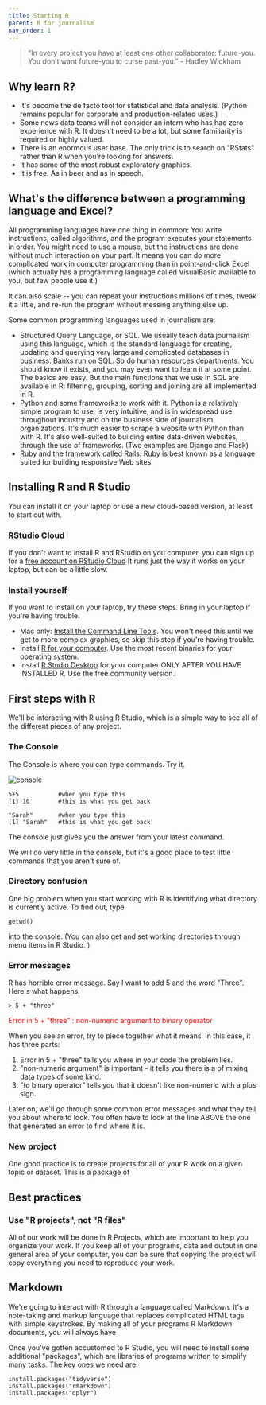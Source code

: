```yaml
---
title: Starting R
parent: R for journalism
nav_order: 1
---
```


<blockquote>
“In every project you have at least one other collaborator: future-you. You don’t want future-you to curse past-you.” - Hadley Wickham
</blockquote>


## Why learn R?
* It's become the de facto tool for statistical and data analysis. (Python remains popular for corporate and production-related uses.)
* Some news data teams will not consider an intern who has had zero experience with R. It doesn't need to be a lot, but some familiarity is required or highly valued.
* There is an enormous user base. The only trick is to search on "RStats" rather than R when you're looking for answers.
* It has some of the most robust exploratory graphics.
* It is free. As in beer and as in speech.

## What's the difference between a programming language and Excel?

All programming languages have one thing in common: You write instructions, called algorithms, and the program executes your statements in order. You might need to use a mouse, but the instructions are done without much interaction on your part. It means you can do more complicated work in computer programming than in point-and-click Excel (which actually has a programming language called VisualBasic available to you, but few people use it.)

It can also scale -- you can repeat your instructions millions of times, tweak it a little, and re-run the program without messing anything else up.

Some common programming languages used in journalism are:
* Structured Query Language, or SQL. We usually teach data journalism using this language, which is the standard language for creating, updating and querying very large and complicated databases in business. Banks run on SQL. So do human resources departments. You should know it exists, and you may even want to learn it at some point. The basics are easy. But the main functions that we use in SQL are available in R: filtering, grouping, sorting and joining are all implemented in R.
* Python and some frameworks to work with it. Python is a relatively simple program to use, is very intuitive, and is in widespread use throughout industry and on the business side of journalism organizations. It's much easier to scrape a website with Python than with R. It's also well-suited to building entire data-driven websites, through the use of frameworks. (Two examples are Django and Flask)
* Ruby and the framework called Rails. Ruby is best known as a language suited for building responsive Web sites.


## Installing R and R Studio

You can install it on your laptop or use a new cloud-based version, at least to start out with.

### RStudio Cloud

If you don't want to install R and RStudio on you computer, you can sign up for a [free account on RStudio Cloud](https://rstudio.cloud) It runs just the way it works on your laptop, but can be a little slow.

### Install yourself

If you want to install on your laptop, try these steps. Bring in your laptop if you're having trouble.

* Mac only: [Install the Command Line Tools](https://developer.apple.com/download/more/).  You won't need this until we get to more complex graphics, so skip this step if you're having trouble.
* Install [R for your computer](https://rweb.crmda.ku.edu/cran/). Use the most recent binaries for your operating system.
* Install [R Studio Desktop](https://www.rstudio.com/products/rstudio/download/#download) for your computer ONLY AFTER YOU HAVE INSTALLED R. Use the free community version.

## First steps with R

We'll be interacting with R using R Studio, which is a simple way to see all of the different pieces of any project.

### The Console

The Console is where you can type commands. Try it.

![console]({{site.baseurl}}/assets/images/21-rintro-rstudio.png)

    5+5           #when you type this
    [1] 10        #this is what you get back

    "Sarah"       #when you type this
    [1] "Sarah"   #this is what you get back

The console just gives you the answer from your latest command.

We will do very little in the console, but it's a good place to test little commands that you aren't sure of.

### Directory confusion

One big problem when you start working with R is identifying what directory is currently active. To find out, type

    getwd()

into the console. (You can also get and set working directories through menu items in R Studio. )

### Error messages

R has horrible error message. Say I want to add 5 and the word "Three". Here's what happens:

    > 5 + "three"

<span style="color:red;"> Error in 5 + "three" : non-numeric argument to binary operator</span>

When you see an error, try to piece together what it means. In this case, it has three parts:

1. Error in 5 + "three" tells you where in your code the problem lies.
2. "non-numeric argument" is important - it tells you there is a of mixing data types of some kind.
3.  "to binary operator" tells you that it doesn't like non-numeric with a plus sign.

Later on, we'll go through some common error messages and what they tell you about where to look. You often have to look at the line ABOVE the one that generated an error to find where it is.

### New project

One good practice is to create projects for all of your R work on a given topic or dataset. This is a package of


## Best practices

### Use "R projects", not "R files"

All of our work will be done in R Projects, which are important to help you organize your work. If you keep all of your programs, data and output in one general area of your computer, you can be sure that copying the project will copy everything you need to reproduce your work.




## Markdown

We're going to interact with R through a language called Markdown. It's a note-taking and markup language that replaces complicated HTML tags with simple keystrokes. By making all of your programs R Markdown documents, you will always have

Once you've gotten accustomed to R Studio, you will need to install some additional "packages", which are libraries of programs written to simplify many tasks. The key ones we need are:

    install.packages("tidyverse")
    install.packages("rmarkdown")
    install.packages("dplyr")

